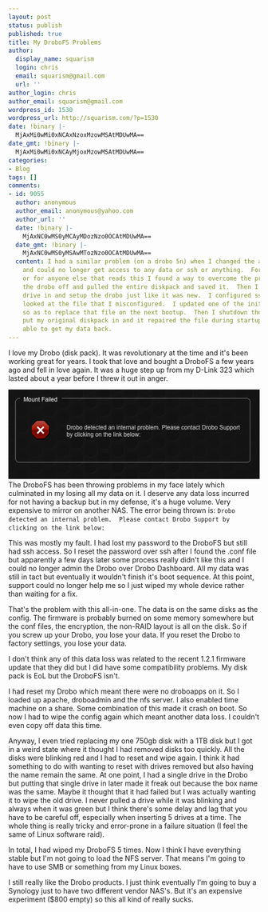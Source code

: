 ```yaml
---
layout: post
status: publish
published: true
title: My DroboFS Problems
author:
  display_name: squarism
  login: chris
  email: squarism@gmail.com
  url: ''
author_login: chris
author_email: squarism@gmail.com
wordpress_id: 1530
wordpress_url: http://squarism.com/?p=1530
date: !binary |-
  MjAxMi0wMi0xNCAxNzoxMzowMSAtMDUwMA==
date_gmt: !binary |-
  MjAxMi0wMi0xNCAyMjoxMzowMSAtMDUwMA==
categories:
- Blog
tags: []
comments:
- id: 9055
  author: anonymous
  author_email: anonymous@yahoo.com
  author_url: ''
  date: !binary |-
    MjAxNC0wMS0yMCAyMDozNzo0OCAtMDUwMA==
  date_gmt: !binary |-
    MjAxNC0wMS0yMSAwMTozNzo0OCAtMDUwMA==
  content: I had a similar problem (on a drobo 5n) when I changed the admin.conf file
    and could no longer get access to any data or ssh or anything.  For future reference
    or for anyone else that reads this I found a way to overcome the problem.  I turned
    the drobo off and pulled the entire diskpack and saved it.  Then I put a spare
    drive in and setup the drobo just like it was new.  I configured ssh and then
    looked at the file that I misconfigured.  I updated one of the init.d scripts
    so as to replace that file on the next bootup.  Then I shutdown the drobo and
    put my original diskpack in and it repaired the file during startup and I was
    able to get my data back.
---
```

<p>I love my Drobo (disk pack).  It was revolutionary at the time and it's been working great for years.  I took that love and bought a DroboFS a few years ago and fell in love again.  It was a huge step up from my D-Link 323 which lasted about a year before I threw it out in anger.</p>
<p><img src="/uploads/2012/02/drobofs_crash.png" alt="" title="drobofs_crash" width="514" height="179" class="aligncenter size-full wp-image-1531" />
The DroboFS has been throwing problems in my face lately which culminated in my losing all my data on it.  I deserve any data loss incurred for not having a backup but in my defense, it's a huge volume.  Very expensive to mirror on another NAS.  The error being thrown is:
<code>Drobo detected an internal problem.  Please contact Drobo Support by clicking on the link below:</code></p>
<p>This was mostly my fault.  I had lost my password to the DroboFS but still had ssh access. So I reset the password over ssh after I found the .conf file but apparently a few days later some process really didn't like this and I could no longer admin the Drobo over Drobo Dashboard.  All my data was still in tact but eventually it wouldn't finish it's boot sequence.  At this point, support could no longer help me so I just wiped my whole device rather than waiting for a fix.</p>
<p>That's the problem with this all-in-one.  The data is on the same disks as the config.  The firmware is probably burned on some memory somewhere but the conf files, the encryption, the non-RAID layout is all on the disk.  So if you screw up your Drobo, you lose your data.  If you reset the Drobo to factory settings, you lose your data.</p>
<p>I don't think any of this data loss was related to the recent 1.2.1 firmware update that they did but I did have some compatibility problems.  My disk pack is EoL but the DroboFS isn't.</p>
<p>I had reset my Drobo which meant there were no droboapps on it.  So I loaded up apache, droboadmin and the nfs server.  I also enabled time machine on a share.  Some combination of this made it crash on boot.  So now I had to wipe the config again which meant another data loss.  I couldn't even copy off data this time.</p>
<p>Anyway, I even tried replacing my one 750gb disk with a 1TB disk but I got in a weird state where it thought I had removed disks too quickly.  All the disks were blinking red and I had to reset and wipe again.  I think it had something to do with wanting to reset with drives removed but also having the name remain the same.  At one point, I had a single drive in the Drobo but putting that single drive in later made it freak out because the box name was the same.  Maybe it thought that it had failed but I was actually wanting it to wipe the old drive.  I never pulled a drive while it was blinking and always when it was green but I think there's some delay and lag that you have to be careful off, especially when inserting 5 drives at a time.  The whole thing is really tricky and error-prone in a failure situation (I feel the same of Linux software raid).</p>
<p>In total, I had wiped my DroboFS 5 times.  Now I think I have everything stable but I'm not going to load the NFS server.  That means I'm going to have to use SMB or something from my Linux boxes.</p>
<p>I still really like the Drobo products.  I just think eventually I'm going to buy a Synology just to have two different vendor NAS's.  But it's an expensive experiment ($800 empty) so this all kind of really sucks.</p>

